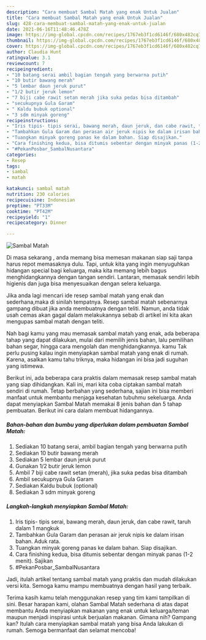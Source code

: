 ```yaml
---
description: "Cara membuat Sambal Matah yang enak Untuk Jualan"
title: "Cara membuat Sambal Matah yang enak Untuk Jualan"
slug: 428-cara-membuat-sambal-matah-yang-enak-untuk-jualan
date: 2021-06-16T11:48:46.478Z
image: https://img-global.cpcdn.com/recipes/1767eb3f1cd6146f/680x482cq70/sambal-matah-foto-resep-utama.jpg
thumbnail: https://img-global.cpcdn.com/recipes/1767eb3f1cd6146f/680x482cq70/sambal-matah-foto-resep-utama.jpg
cover: https://img-global.cpcdn.com/recipes/1767eb3f1cd6146f/680x482cq70/sambal-matah-foto-resep-utama.jpg
author: Claudia Hunt
ratingvalue: 3.1
reviewcount: 7
recipeingredient:
- "10 batang serai ambil bagian tengah yang berwarna putih"
- "10 butir bawang merah"
- "5 lembar daun jeruk purut"
- "1/2 butir jeruk lemon"
- "7 biji cabe rawit setan merah jika suka pedas bisa ditambah"
- "secukupnya Gula Garam"
- " Kaldu bubuk optional"
- "3 sdm minyak goreng"
recipeinstructions:
- "Iris tipis- tipis serai, bawang merah, daun jeruk, dan cabe rawit, taruh dalam 1 mangkuk"
- "Tambahkan Gula Garam dan perasan air jeruk nipis ke dalam irisan bahan. Aduk rata."
- "Tuangkan minyak goreng panas ke dalam bahan. Siap disajikan."
- "Cara finishing kedua, bisa ditumis sebentar dengan minyak panas (1-2 menit). Sajikan"
- "#PekanPosbar_SambalNusantara"
categories:
- Resep
tags:
- sambal
- matah

katakunci: sambal matah 
nutrition: 230 calories
recipecuisine: Indonesian
preptime: "PT33M"
cooktime: "PT42M"
recipeyield: "1"
recipecategory: Dinner

---
```



![Sambal Matah](https://img-global.cpcdn.com/recipes/1767eb3f1cd6146f/680x482cq70/sambal-matah-foto-resep-utama.jpg)

Di masa  sekarang , anda memang bisa memesan makanan siap saji tanpa harus repot memasaknya dulu. Tapi, untuk kita yang ingin menyuguhkan hidangan special bagi keluarga, maka kita memang lebih bagus menghidangkannya dengan tangan sendiri. Lantaran, memasak sendiri lebih higienis dan juga bisa menyesuaikan dengan selera keluarga.

Jika anda lagi mencari ide resep sambal matah yang enak dan sederhana,maka di sinilah tempatnya. Resep sambal matah  sebenarnya gampang dibuat jika anda membuatnya dengan teliti. Namun, anda tidak usah cemas akan gagal dalam melakukannya 
sebab di artikel ini kita akan mengupas sambal matah dengan teliti.  



Nah bagi kamu yang mau memasak sambal matah yang enak, ada beberapa tahap yang dapat dilakukan, mulai dari memilih jenis bahan, lalu pemilihan bahan segar, hingga cara mengolah dan menghidangkannya. kamu Tak perlu pusing kalau ingin menyiapkan sambal matah yang enak di rumah. Karena, asalkan kamu  tahu triknya, maka hidangan ini bisa jadi suguhan yang istimewa.

Berikut ini, ada beberapa cara praktis  dalam memasak resep sambal matah yang siap dihidangkan. Kali ini, mari kita coba ciptakan sambal matah sendiri di rumah. Tetap berbahan yang sederhana, sajian ini bisa memberi manfaat untuk membantu menjaga kesehatan tubuhmu sekeluarga. Anda dapat menyiapkan Sambal Matah memakai 8 jenis bahan dan 5 tahap pembuatan. Berikut ini cara dalam membuat hidangannya.

<!--inarticleads1-->

##### Bahan-bahan dan bumbu yang diperlukan dalam pembuatan Sambal Matah:

1. Sediakan 10 batang serai, ambil bagian tengah yang berwarna putih
1. Sediakan 10 butir bawang merah
1. Sediakan 5 lembar daun jeruk purut
1. Gunakan 1/2 butir jeruk lemon
1. Ambil 7 biji cabe rawit setan (merah), jika suka pedas bisa ditambah
1. Ambil secukupnya Gula Garam
1. Sediakan  Kaldu bubuk (optional)
1. Sediakan 3 sdm minyak goreng




<!--inarticleads2-->

##### Langkah-langkah menyiapkan Sambal Matah:

1. Iris tipis- tipis serai, bawang merah, daun jeruk, dan cabe rawit, taruh dalam 1 mangkuk
1. Tambahkan Gula Garam dan perasan air jeruk nipis ke dalam irisan bahan. Aduk rata.
1. Tuangkan minyak goreng panas ke dalam bahan. Siap disajikan.
1. Cara finishing kedua, bisa ditumis sebentar dengan minyak panas (1-2 menit). Sajikan
1. #PekanPosbar_SambalNusantara




Jadi, itulah artikel tentang  sambal matah  yang praktis dan mudah dilakukan versi kita. Semoga kamu mampu membuatnya dengan hasil yang terbaik. 

Terima kasih kamu telah menggunakan resep yang tim kami tampilkan di sini. Besar harapan kami, olahan  Sambal Matah sederhana di atas dapat membantu Anda menyiapkan makanan yang enak untuk keluarga/teman maupun menjadi inspirasi untuk berjualan makanan. Gimana nih? Gampang kan? Itulah cara menyiapkan sambal matah yang bisa Anda lakukan di rumah. Semoga bermanfaat dan selamat mencoba!

